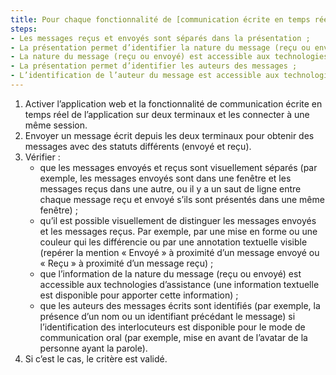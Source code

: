 ```yaml
---
title: Pour chaque fonctionnalité de [communication écrite en temps réel](#communication-ecrite-en-temps-reel), les messages respectent-ils ces conditions ?
steps:
- Les messages reçus et envoyés sont séparés dans la présentation ;
- La présentation permet d’identifier la nature du message (reçu ou envoyé) ;
- La nature du message (reçu ou envoyé) est accessible aux technologies d’assistance ;
- La présentation permet d’identifier les auteurs des messages ;
- L’identification de l’auteur du message est accessible aux technologies d’assistance.
---
```


1. Activer l’application web et la fonctionnalité de communication écrite en temps réel de l’application sur deux terminaux et les connecter à une même session.
2. Envoyer un message écrit depuis les deux terminaux pour obtenir des messages avec des statuts différents (envoyé et reçu).
3. Vérifier : 
	- que les messages envoyés et reçus sont visuellement séparés (par exemple, les messages envoyés sont dans une fenêtre et les messages reçus dans une autre, ou il y a un saut de ligne entre chaque message reçu et envoyé s’ils sont présentés dans une même fenêtre) ;
	- qu’il est possible visuellement de distinguer les messages envoyés et les messages reçus. Par exemple, par une mise en forme ou une couleur qui les différencie ou par une annotation textuelle visible (repérer la mention « Envoyé » à proximité d’un message envoyé ou « Reçu » à proximité d’un message reçu) ;
	- que l’information de la nature du message (reçu ou envoyé) est accessible aux technologies d’assistance (une information textuelle est disponible pour apporter cette information) ;
	- que les auteurs des messages écrits sont identifiés (par exemple, la présence d’un nom ou un identifiant précédant le message) si l’identification des interlocuteurs est disponible pour le mode de communication oral (par exemple, mise en avant de l’avatar de la personne ayant la parole).
4. Si c’est le cas, le critère est validé.